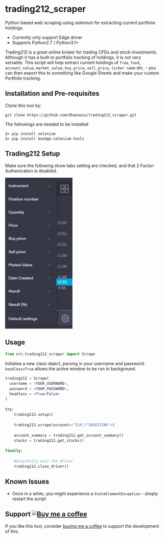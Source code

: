 # trading212_scraper
Python based web scraping using selenium for extracting current portfolio holdings.

- Currently only support Edge driver
- Supports Python2.7 / Python3.1+

Trading212 is a great online broker for trading CFDs and stock investments. Although it has a built-in portfolio tracking of holdings, it is not very versatile. This script will help extract current holdings of `free_fund`, `account_value`, `market_value`, `buy_price`, `sell_price`, `ticker name` etc. - you can then export this to something like Google Sheets and make your custom Portfolio tracking.

## Installation and Pre-requisites

Clone this tool by:

    git clone https://github.com/dhanoosu/trading212_scraper.git

The followings are needed to be installed
```
$> pip install selenium
$> pip install msedge-selenium-tools
```

## Trading212 Setup

Make sure the following show tabs setting are checked, and that 2 Factor-Authenication is disabled.

<img src="img/show_tabs_settings.jpg" width="220">

## Usage

```python
from src.trading212_scraper import Scrape
```

Initialise a new class object, parsing in your username and password.
`headless=True` allows the active window to be run in background.

```python
trading212 = Scrape(
  username = <YOUR_USERNAME>,
  password = <YOUR_PASSWORD>,
  headless = <True/False>
)

try:
    trading212.setup()

    trading212.scrape(account=<"ISA"/"INVESTING">)

    account_summary = trading212.get_account_summary()
    stocks = trading212.get_stocks()
    
finally:

    #Gracefully exit the driver
    trading212.close_driver()

```

## Known Issues
- Once in a while, you might experience a `StaleElementException` - simply restart the script

## Support [![Buy me a coffee](https://img.shields.io/badge/-buy%20me%20a%20coffee-lightgrey?style=flat&logo=buy-me-a-coffee&color=FF813F&logoColor=white "Buy me a coffee")](https://www.buymeacoffee.com/dhanoosu)
If you like this tool, consider [buying me a coffee](https://www.buymeacoffee.com/dhanoosu) to support the development of this.
